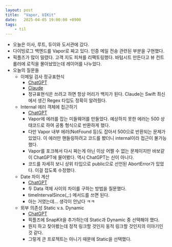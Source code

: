 ```yaml
---
layout: post
title:  "Vapor, UIKit"
date:   2025-04-05 19:00:00 +0900
tags:
    - til
---
```


- 오늘은 이사, 루트, 듀이와 도서관에 갔다.
- 다이빙로그 백엔드를 Vapor로 짜고 있다. 인증 메일 전송 관련된 부분을 구현했다.
- 픽플즈가 많이 밀렸다. 고객 지도 피쳐를 리팩토링했다. 바텀시트 만든다고 뷰 컨트롤러에 로직을 몰아놨었는데 레이어를 나누었다.
- 오늘의 질문들
    - 이메일 검사 정규표현식
        - [ChatGPT](https://chatgpt.com/share/67f1ed56-8770-800a-95cb-c0e50e2bf3c5)
        - [Claude](https://claude.ai/share/639f5d5b-3b6d-4771-b7a6-5aeb608924c8)
        - 정규표현식은 쓰려고 하면 항상 머리가 백지가 된다. Claude는 Swift 최신에서 생긴 Regex 타입도 정확히 알려줬다.
    - Internal 에러 객체에 접근하기
        - [ChatGPT](https://chatgpt.com/share/67f1ede0-d990-800a-9e17-ea8bb964065b)
        - Vapor에 에러를 잡는 미들웨어를 만들었다. 예상하지 못한 에러는 500 상태코드로 하여 공통 형식으로 반환하게 했다.
        - 다만 Vapor 내부 에러(NotFound 등)도 잡아서 500으로 반환되는 문제가 있었다. 이 에러만 핸들링하려고 코드를 봤더니 internal이라 접근이 불가능했다.
        - Vapor를 포크해서 다시 짜는게 아닌 이상 어쩔 수 없는 문제이지만 바보같이 ChatGPT에 물어봤다. 역시 ChatGPT는 신이 아니다.
        - 코드를 자세히 보니 상위 타입으로 public으로 선언된 AbortError가 있었다. 이걸 잡도록 수정했다.
    - Date 차이 계산
        - [ChatGPT](https://chatgpt.com/share/67f1ee9e-afe8-800a-a52c-090696c30496)
        - 두 Data 객체 사이의 차이를 구하는 방법을 질문했다.
        - timeIntervalSince(_:) 메서드를 쓰면 된다.
        - 아는 거였는데... 생각이 안났다 ㅋㅋ
    - 외부 의존성 Static v.s. Dynamic
        - [ChatGPT](https://chatgpt.com/share/67f1eee6-8760-800a-8ab3-f5a8549b53b1)
        - 픽플즈에 SnapKit을 추가하는데 Static과 Dynamic 중 선택해야 했다.
        - 뭔지 하고 찾아봤는데 정적 링크할 것인지 동적 링크할 것인지의 이야기인 것 같다.
        - 그렇게 큰 프로젝트는 아니기 때문에 Static을 선택했다.

